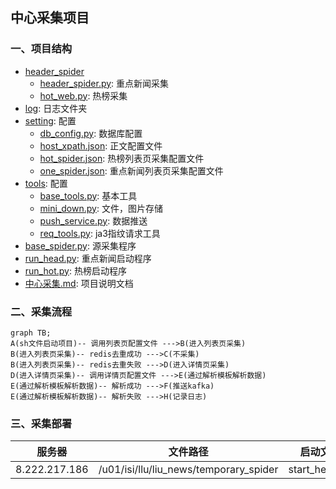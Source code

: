 ## 中心采集项目
### 一、项目结构
- [header_spider](./header_spider)
  - [header_spider.py](./header_spider/header_spider.py): 重点新闻采集
  - [hot_web.py](./header_spider/hot_web.py): 热榜采集
- [log](./log): 日志文件夹
- [setting](./setting): 配置
  - [db_config.py](./setting/db_config.py): 数据库配置
  - [host_xpath.json](./setting/host_xpath.json): 正文配置文件
  - [hot_spider.json](./setting/hot_spider.json): 热榜列表页采集配置文件
  - [one_spider.json](./setting/one_spider.json): 重点新闻列表页采集配置文件
- [tools](./tools): 配置
  - [base_tools.py](./tools/base_tools.py): 基本工具
  - [mini_down.py](./tools/mini_down.py): 文件，图片存储
  - [push_service.py](./tools/push_service.py): 数据推送
  - [req_tools.py](./tools/req_tools.py): ja3指纹请求工具
- [base_spider.py](./base_spider.py): 源采集程序
- [run_head.py](./base_spider.py): 重点新闻启动程序
- [run_hot.py](./base_spider.py): 热榜启动程序
- [中心采集.md](./中心采集.md): 项目说明文档

### 二、采集流程

```mermaid
graph TB;
A(sh文件启动项目)-- 调用列表页配置文件 --->B(进入列表页采集)
B(进入列表页采集)-- redis去重成功 --->C(不采集)
B(进入列表页采集)-- redis去重失败 --->D(进入详情页采集)
D(进入详情页采集)-- 调用详情页配置文件 --->E(通过解析模板解析数据)
E(通过解析模板解析数据)-- 解析成功 --->F(推送kafka)
E(通过解析模板解析数据)-- 解析失败 --->H(记录日志)
```

### 三、采集部署
|服务器|文件路径|启动文件|
|-----|-------|------|
|8.222.217.186|/u01/isi/llu/liu_news/temporary_spider|start_head.sh|
